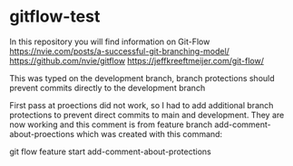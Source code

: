 # gitflow-test
In this repository you will find information on Git-Flow
https://nvie.com/posts/a-successful-git-branching-model/
https://github.com/nvie/gitflow
https://jeffkreeftmeijer.com/git-flow/

This was typed on the development branch, branch protections should prevent commits directly to the development branch

First pass at proections did not work, so I had to add additional branch protections to prevent direct commits to main and development. They are now working and this comment is from feature branch add-comment-about-proections which was created with this command:

git flow feature start add-comment-about-protections